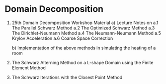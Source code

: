 # Domain Decomposition

1. 25th Domain Decomposition Workshop Material 
   a) Lecture Notes on 
     a.1 The Parallel Schwarz Method
     a.2 The Optimized Schwarz Method
     a.3 The Dirichlet-Neumann Method
     a.4 The Neumann-Neumann Method
     a.5 Krylov Acceleration 
     a.6 Coarse Space Correction 
     
   b) Implementation of the above methods in simulating the heating of a room
   
2. The Schwarz Alterning Method on a L-shape Domain using the Finite Element Method

3. The Schwarz Iterations with the Closest Point Method
